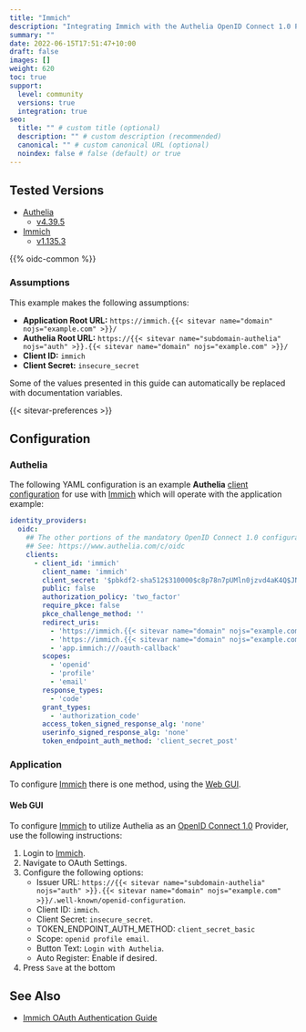 ```yaml
---
title: "Immich"
description: "Integrating Immich with the Authelia OpenID Connect 1.0 Provider."
summary: ""
date: 2022-06-15T17:51:47+10:00
draft: false
images: []
weight: 620
toc: true
support:
  level: community
  versions: true
  integration: true
seo:
  title: "" # custom title (optional)
  description: "" # custom description (recommended)
  canonical: "" # custom canonical URL (optional)
  noindex: false # false (default) or true
---
```


## Tested Versions

- [Authelia]
  - [v4.39.5](https://github.com/authelia/authelia/releases/tag/v4.39.5)
- [Immich]
  - [v1.135.3](https://github.com/immich-app/immich/releases/tag/v1.135.3)

{{% oidc-common %}}

### Assumptions

This example makes the following assumptions:

- __Application Root URL:__ `https://immich.{{< sitevar name="domain" nojs="example.com" >}}/`
- __Authelia Root URL:__ `https://{{< sitevar name="subdomain-authelia" nojs="auth" >}}.{{< sitevar name="domain" nojs="example.com" >}}/`
- __Client ID:__ `immich`
- __Client Secret:__ `insecure_secret`

Some of the values presented in this guide can automatically be replaced with documentation variables.

{{< sitevar-preferences >}}

## Configuration

### Authelia

The following YAML configuration is an example __Authelia__ [client configuration] for use with [Immich] which will
operate with the application example:

```yaml {title="configuration.yml"}
identity_providers:
  oidc:
    ## The other portions of the mandatory OpenID Connect 1.0 configuration go here.
    ## See: https://www.authelia.com/c/oidc
    clients:
      - client_id: 'immich'
        client_name: 'immich'
        client_secret: '$pbkdf2-sha512$310000$c8p78n7pUMln0jzvd4aK4Q$JNRBzwAo0ek5qKn50cFzzvE9RXV88h1wJn5KGiHrD0YKtZaR/nCb2CJPOsKaPK0hjf.9yHxzQGZziziccp6Yng'  # The digest of 'insecure_secret'.
        public: false
        authorization_policy: 'two_factor'
        require_pkce: false
        pkce_challenge_method: ''
        redirect_uris:
          - 'https://immich.{{< sitevar name="domain" nojs="example.com" >}}/auth/login'
          - 'https://immich.{{< sitevar name="domain" nojs="example.com" >}}/user-settings'
          - 'app.immich:///oauth-callback'
        scopes:
          - 'openid'
          - 'profile'
          - 'email'
        response_types:
          - 'code'
        grant_types:
          - 'authorization_code'
        access_token_signed_response_alg: 'none'
        userinfo_signed_response_alg: 'none'
        token_endpoint_auth_method: 'client_secret_post'
```

### Application

To configure [Immich] there is one method, using the [Web GUI](#web-gui).

#### Web GUI

To configure [Immich] to utilize Authelia as an [OpenID Connect 1.0] Provider, use the following instructions:

1. Login to [Immich].
2. Navigate to OAuth Settings.
3. Configure the following options:
    - Issuer URL: `https://{{< sitevar name="subdomain-authelia" nojs="auth" >}}.{{< sitevar name="domain" nojs="example.com" >}}/.well-known/openid-configuration`.
    - Client ID: `immich`.
    - Client Secret: `insecure_secret`.
    - TOKEN_ENDPOINT_AUTH_METHOD: `client_secret_basic`
    - Scope: `openid profile email`.
    - Button Text: `Login with Authelia`.
    - Auto Register: Enable if desired.
4. Press `Save` at the bottom

## See Also

- [Immich OAuth Authentication Guide](https://immich.app/docs/administration/oauth)

[Immich]: https://immich.app/
[Authelia]: https://www.authelia.com
[OpenID Connect 1.0]: ../../openid-connect/introduction.md
[client configuration]: ../../../configuration/identity-providers/openid-connect/clients.md
